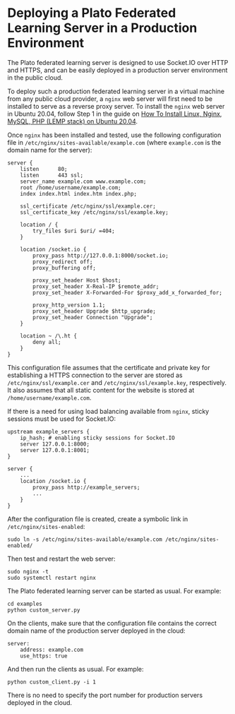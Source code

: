 # Deploying a Plato Federated Learning Server in a Production Environment

The Plato federated learning server is designed to use Socket.IO over HTTP and HTTPS, and can be easily deployed in a production server environment in the public cloud. 

To deploy such a production federated learning server in a virtual machine from any public cloud provider, a `nginx` web server will first need to be installed to serve as a reverse proxy server. To install the `nginx` web server in Ubuntu 20.04, follow Step 1 in the guide on [How To Install Linux, Nginx, MySQL, PHP (LEMP stack) on Ubuntu 20.04](https://www.digitalocean.com/community/tutorials/how-to-install-linux-nginx-mysql-php-lemp-stack-on-ubuntu-20-04).

Once `nginx` has been installed and tested, use the following configuration file in `/etc/nginx/sites-available/example.com` (where `example.com` is the domain name for the server):

```
server {
    listen      80;
    listen      443 ssl;
    server_name example.com www.example.com;
    root /home/username/example.com;
    index index.html index.htm index.php;

    ssl_certificate /etc/nginx/ssl/example.cer;
    ssl_certificate_key /etc/nginx/ssl/example.key;

    location / {
        try_files $uri $uri/ =404;
    }

    location /socket.io {
        proxy_pass http://127.0.0.1:8000/socket.io;
        proxy_redirect off;
        proxy_buffering off;

        proxy_set_header Host $host;
        proxy_set_header X-Real-IP $remote_addr;
        proxy_set_header X-Forwarded-For $proxy_add_x_forwarded_for;

        proxy_http_version 1.1;
        proxy_set_header Upgrade $http_upgrade;
        proxy_set_header Connection "Upgrade";
    }

    location ~ /\.ht {
        deny all;
    }
}
```

This configuration file assumes that the certificate and private key for establishing a HTTPS connection to the server are stored as `/etc/nginx/ssl/example.cer` and `/etc/nginx/ssl/example.key`, respectively. It also assumes that all static content for the website is stored at `/home/username/example.com`.

If there is a need for using load balancing available from `nginx`, sticky sessions must be used for Socket.IO:

```
upstream example_servers {
    ip_hash; # enabling sticky sessions for Socket.IO
    server 127.0.0.1:8000;
    server 127.0.0.1:8001;
}

server {
    ...
    location /socket.io {
        proxy_pass http://example_servers;
        ...
    }
}
```

After the configuration file is created, create a symbolic link in `/etc/nginx/sites-enabled`:

```shell
sudo ln -s /etc/nginx/sites-available/example.com /etc/nginx/sites-enabled/
```

Then test and restart the web server:

```shell
sudo nginx -t
sudo systemctl restart nginx
```

The Plato federated learning server can be started as usual. For example:

```shell
cd examples
python custom_server.py
```

On the clients, make sure that the configuration file contains the correct domain name of the production server deployed in the cloud:

```
server:
    address: example.com
    use_https: true
```

And then run the clients as usual. For example:
```shell
python custom_client.py -i 1
```

There is no need to specify the port number for production servers deployed in the cloud.
